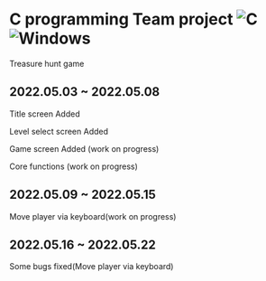 # C programming Team project ![C](https://img.shields.io/badge/C-A8B9CC?style=flat-square&logo=C&logoColor=white) ![Windows](https://img.shields.io/badge/Windows-0078D6?style=flat-square&logo=Windows&logoColor=white)

Treasure hunt game

2022.05.03 ~ 2022.05.08
-------------------------------
Title screen Added

Level select screen Added

Game screen Added (work on progress)

Core functions (work on progress)

2022.05.09 ~ 2022.05.15
----------------------------
Move player via keyboard(work on progress)

2022.05.16 ~ 2022.05.22
----------------------------
Some bugs fixed(Move player via keyboard)
